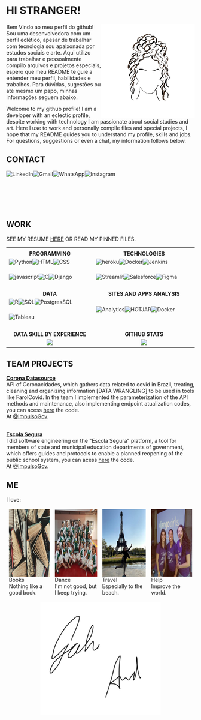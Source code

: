  
 # HI STRANGER!
<!--
  INTRO PROFILE
-->

<img align="right" alt="GIF" height="250px" src="giphy.gif" />

Bem Vindo ao meu perfil do github! Sou uma desenvolvedora com um perfil eclético, apesar de trabalhar com tecnologia sou apaixonada por estudos sociais e arte. Aqui utilizo para trabalhar e pessoalmente compilo arquivos e projetos especiais, espero que meu README te guie a entender meu perfil, habilidades e trabalhos. Para dúvidas, sugestões ou até mesmo um papo, minhas informações seguem abaixo.

Welcome to my github profile! I am a developer with an eclectic profile, despite working with technology I am passionate about social studies and art. Here I use to work and personally compile files and special projects, I hope that my README guides you to understand my profile, skills and jobs. For questions, suggestions or even a chat, my information follows below.

<!--
  CONTACT
-->
## CONTACT

<div class="linha" style="display: flex; flex-flow: row wrap; margin-bottom:10px;">
 <div class="col">
  <a href="https://www.linkedin.com/in/gabrielle-arruda/"><img align="left" alt="LinkedIn" height="40px" src="https://img.shields.io/badge/LinkedIn-ecdbfe?style=for-the-badge&logo=linkedin&logoColor=black" /></a>
 </div>
 <div class="col">
  <a href="mailto:gabriellearrudac@gmail.com?subject=Hello"><img align="left" href="" alt="Gmail" height="40px" src="https://img.shields.io/badge/Gmail-ecdbfe?style=for-the-badge&logo=gmail&logoColor=black" /></a>
 </div>
 <div class="col">
  <a href="https://api.whatsapp.com/send?phone=5511940211447&text=Hello!"><img align="left" href="" alt="WhatsApp" height="40px" src="https://img.shields.io/badge/WhatsApp-e3d7fe?style=for-the-badge&logo=whatsapp&logoColor=black" /></a>
 </div>
 <div class="col">
  <a href="https://www.instagram.com/_gabiarruda/"><img align="left" href="" alt="Instagram" height="40px" src="https://img.shields.io/badge/Instagram-e3d7fe?style=for-the-badge&logo=instagram&logoColor=black" /></a>
 </div>
</div>
<br />
<br />
<br />

<!--
<table style="border-color: transparent;">
 <tbody style="border-color: transparent;">
  <tr style="border-color: transparent;">
   <td style="border-color: transparent;"><a href="https://www.linkedin.com/in/gabrielle-arruda/"><img align="left" alt="LinkedIn" height="40px" src="https://img.shields.io/badge/LinkedIn-0077B5?style=for-the-badge&logo=linkedin&logoColor=white" /></a></td>
   <td style="border-color: transparent;"><a href="mailto:gabriellearrudac@gmail.com?subject=Hello"><img align="left" href="" alt="Gmail" height="40px" src="https://img.shields.io/badge/Gmail-D14836?style=for-the-badge&logo=gmail&logoColor=white" /></a></td>
   <td style="border-color: transparent;"><a href="https://api.whatsapp.com/send?phone=5511940211447&text=Hello!"><img align="left" href="" alt="WhatsApp" height="40px" src="https://img.shields.io/badge/WhatsApp-25D366?style=for-the-badge&logo=whatsapp&logoColor=white" /></a></td>
   <td style="border-color: transparent;"><a href="https://www.instagram.com/_gabiarruda/"><img align="left" href="" alt="Instagram" height="40px" src="https://img.shields.io/badge/Instagram-E4405F?style=for-the-badge&logo=instagram&logoColor=white" /></a></td>
  </tr>
 </tbody>
</table>

<p align = "center" >
  <a href="https://www.linkedin.com/in/gabrielle-arruda/"><img align="left" alt="LinkedIn" height="40px" src="https://img.shields.io/badge/LinkedIn-0077B5?style=for-the-badge&logo=linkedin&logoColor=white" /></a>
 <a href="mailto:gabriellearrudac@gmail.com?subject=Hello"><img align="left" href="" alt="Gmail" height="40px" src="https://img.shields.io/badge/Gmail-D14836?style=for-the-badge&logo=gmail&logoColor=white" /></a>
 <a href="https://api.whatsapp.com/send?phone=5511940211447&text=Hello!"><img align="left" href="" alt="WhatsApp" height="40px" src="https://img.shields.io/badge/WhatsApp-25D366?style=for-the-badge&logo=whatsapp&logoColor=white" /></a>
 <a href="https://www.instagram.com/_gabiarruda/"><img align="left" href="" alt="Instagram" height="40px" src="https://img.shields.io/badge/Instagram-E4405F?style=for-the-badge&logo=instagram&logoColor=white" /></a>
</p>
-->



<!--
  WORK
-->

## WORK

<!--I started working in the CRM area in ecommerce, segmenting clients and designing campaigns within Salesforce, besides analyzing the results of campaigns, after that I developed an interface in django that grouped actions on different plataforms through API communication, unifying the information aiming to reduce the unnecessary repetition and the use of multiple channels to all sales team. After work more with sales analysis, I started to work with software and data engineering to data tools.-->

SEE MY RESUME [HERE](https://gabriellearruda.github.io/pages/resume.html) OR READ MY PINNED FILES.

<table>
 <tbody>
  <tr>
    <td align="center"></td>
    <td align="center"></td>
  </tr>
  <tr>
    <td align="center"><b>PROGRAMMING</b></td>
    <td align="center"><b>TECHNOLOGIES</b></td>
  </tr>
  
  
  <tr>
   <td>
    <img align="left" alt="Python" height="40px" src="https://img.shields.io/badge/Python-03001c?style=for-the-badge&logo=python&logoColor=white"/>
   <img align="left" alt="HTML" height="40px" src="https://img.shields.io/badge/HTML-03001c?style=for-the-badge&logo=html5&logoColor=white"/>
   <img align="left" alt="CSS" height="40px" src="https://img.shields.io/badge/CSS-03001c?&style=for-the-badge&logo=css3&logoColor=white"/>
   <img align="left" alt="javascript" height="40px" src="https://img.shields.io/badge/JavaScript-03001c?style=for-the-badge&logo=javascript&logoColor=white"/>
   <img align="left" alt="C" height="40px" src="https://img.shields.io/badge/C-03001c?style=for-the-badge&logo=c&logoColor=white"/>
   <img align="left" alt="Django" height="40px" src="https://img.shields.io/badge/Django-03001c?style=for-the-badge&logo=Django&logoColor=white"/>
   </td>
   
   <td>
    <img align="left" href="" alt="heroku" height="40px" src="https://img.shields.io/badge/Heroku-03001c?style=for-the-badge&logo=heroku&logoColor=white" />
     <img align="left" href="" alt="Docker" height="40px" src="https://img.shields.io/badge/Docker-03001c?style=for-the-badge&logo=docker&logoColor=white" />
     <img align="left" href="" alt="Jenkins" height="40px" src="https://img.shields.io/badge/Jenkins-03001c?style=for-the-badge&logo=Jenkins&logoColor=white" />
     <img align="left" href="" alt="Streamlit" height="40px" src="https://img.shields.io/badge/Streamlit-03001c?style=for-the-badge&logo=Streamlit&logoColor=white" />
     <img align="left" href="" alt="Salesforce" height="40px" src="https://img.shields.io/badge/Salesforce-03001c?style=for-the-badge&logo=Salesforce&logoColor=white" />
     <img align="left" href="" alt="Figma" height="40px" src="https://img.shields.io/badge/Figma-03001c?style=for-the-badge&logo=figma&logoColor=white" />
   </td>
  </tr>
  
  <tr>
    <td align="center"><b>DATA</b></td>
    <td align="center"><b>SITES AND APPS ANALYSIS</b></td>
  </tr>
  
  <tr>
    <td>    <img align="left" href="" alt="R" height="40px" src="https://img.shields.io/badge/R-03001c?style=for-the-badge&r&logo=R&Color=white" />
     <img align="left" href="" alt="SQL" height="40px" src="https://img.shields.io/badge/SQL-03001c?style=for-the-badge&logo=sql&logoColor=white" />
     <img align="left" href="" alt="PostgresSQL" height="40px" src="https://img.shields.io/badge/PostgreSQL-03001c?style=for-the-badge&logo=PostgreSQL&logoColor=white" />
     <img align="left" href="" alt="Tableau" height="40px" src="https://img.shields.io/badge/Tableau-03001c?style=for-the-badge&logo=Tableau&logoColor=white" />
    </td>
    <td>
    <img align="left" href="" alt="Analytics" height="40px" src="https://img.shields.io/badge/Analytics-03001c?style=for-the-badge&logo=google-analytics&logoColor=white" />
     <img align="left" href="" alt="HOTJAR" height="40px" src="https://img.shields.io/badge/Hotjar-03001c?style=for-the-badge&logo=hotjar&logoColor=white" />
     <img align="left" href="" alt="Docker" height="40px" src="https://img.shields.io/badge/TAGMANAGER-03001c?style=for-the-badge&logo=google-tag-manager&logoColor=white" />
   </td>
  </tr>
  
  <tr>
    <td align="center"><b>DATA SKILL BY EXPERIENCE</b></td>
    <td align="center"><b>GITHUB STATS</b></td>
  </tr>
  <tr>
    <td align="center"><img src = "https://chart.googleapis.com/chart?cht=r&chxt=y,x&chls=4&chco=FFFFFF&chs=300x300&chts=FFFFFF,20&chxr=0,0.0,100.0&chd=t:60,10,70,70,90,75,80,25,95,40,60&chxp=0,25,50,75,100&chxs=0,FFFFFF,12|1,FFFFFF,12&chxl=1:|Software+Eng|ML|Data+Eng|Business|Database|Data+Wrang|Data+Vis|Statistics|Programming|Big+Data&chm=s,FFFFFF,0,-1,12,0|s,FFFFFF,0,-1,1,0&chf=bg,s,03001c"></td>
    <td align="center"><img src = "https://github-readme-stats.vercel.app/api?username=gabriellearruda&show_icons=true&line_height=27&v=5&hide_rank=true&icon_color=FFFFFF&bg_color=03001c&title_color=FFFFFF&text_color=FFFFFF"></td>
  </tr>
 </tbody>
</table>



<!--
  PROJECTS
-->
## TEAM PROJECTS

<b>[Corona Datasource](http://datasource.coronacidades.org/help)</b>
<br>
API of Coronacidades, which gathers data related to covid in Brazil, treating, cleaning and organizing information [DATA WRANGLING] to be used in tools like FarolCovid. In the team I implemented the parameterization of the API methods and maintenance, also implementing endpoint atualization codes, you can acess [here](https://github.com/ImpulsoGov/coronacidades-datasource) the code.
<br>
At [@ImpulsoGov](https://github.com/ImpulsoGov).
<br>
<br>

<b>[Escola Segura](https://escolasegura.coronacidades.org/)</b>
<br>
I did software engineering on the "Escola Segura" platform, a tool for members of state and municipal education departments of government, which offers guides and protocols to enable a planned reopening of the public school system, you can acess [here](https://github.com/ImpulsoGov/escolasegura) the code.
<br>
At [@ImpulsoGov](https://github.com/ImpulsoGov).
<br>

<!--
  Favorite technical readings

## FAVORITE TECHNICAL READING
<b>[Corona Datasource](http://datasource.coronacidades.org/help)</b>
<br>
API of Coronacidades, which gathers data related to covid in Brazil, treating, cleaning and organizing information [DATA WRANGLING] to be used in tools like FarolCovid. In the team I implemented the parameterization of the API methods and maintenance, also implementing endpoint atualization codes, you can acess [here](https://github.com/ImpulsoGov/coronacidades-datasource) the code.
<br>
<br>

<b>[Escola Segura](https://escolasegura.coronacidades.org/)</b>
<br>
I did software engineering on the "Escola Segura" platform, a tool for members of state and municipal education departments of government, which offers guides and protocols to enable a planned reopening of the public school system, you can acess [here](https://github.com/ImpulsoGov/escolasegura) the code.
<br>
-->

<!--
  ME
-->
## ME
I love:
<table style="border-color: transparent;">
 <tbody style="border-color: transparent;">
  <tr style="border-color: transparent;">
   <td style="border-color: transparent;"><img align="left" alt="livros" width="180px" height="180px" src="me/books.jpg" />
    <br>
    Books
    <br>Nothing like a good book.</td>
   <td style="border-color: transparent;"><img align="left" href="" alt="danca" width="180px" height="180px" src="me/dance.jpg" />
    <br>
    Dance
    <br>I'm not good, but I keep trying.</td>
   <td style="border-color: transparent;"><img align="left" href="" alt="viagem" width="180px" height="180px" src="me/paris.jpg" />
    <br>
    Travel
    <br>Especially to the beach.</td>
   <td style="border-color: transparent;"><img align="left" href="" alt="comunidade" width="180px" height="180px" src="me/comunidade.jpg" />
   <br>
    Help
    <br>Improve the world.</td>
  </tr>
 </tbody>
</table>



<!--
  SIGNATURE
-->
<p align = "center">
  <img align="center" alt="GIF" height="300px" src="signature_transparent.gif" />
</p>




